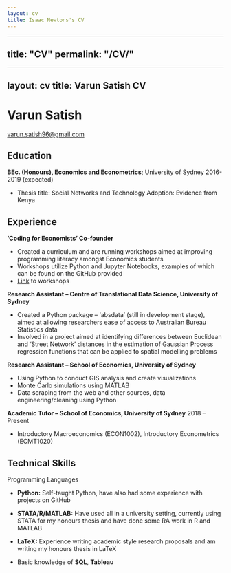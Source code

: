 ```yaml
---
layout: cv
title: Isaac Newtons's CV
---
```

---
title: "CV"
permalink: "/CV/"
---

---
layout: cv
title: Varun Satish CV
---
# Varun Satish

<div id="webaddress">
<a href="varun.satish96@gmail.com">varun.satish96@gmail.com</a>
</div>



Education
---------


**BEc. (Honours), Economics and Econometrics**; University of Sydney 2016-2019 (expected)
* Thesis title: Social Networks and Technology Adoption: Evidence from Kenya


Experience
---------

**‘Coding for Economists’ Co-founder**

* Created a curriculum and are running workshops aimed at improving programming literacy amongst Economics students
* Workshops utilize Python and Jupyter Notebooks, examples of which can be found on the GitHub provided
* [Link](https://github.com/varunsatish/Coding-Tutorials) to workshops

**Research Assistant – Centre of Translational Data Science, University of Sydney**

* Created a Python package – ‘absdata’ (still in development stage), aimed at allowing researchers ease of access to Australian Bureau Statistics data
* Involved in a project aimed at identifying differences between Euclidean and ‘Street Network’ distances in the estimation of Gaussian Process regression functions that can be applied to spatial modelling problems

**Research Assistant – School of Economics, University of Sydney**
* Using Python to conduct GIS analysis and create visualizations
* Monte Carlo simulations using MATLAB
* Data scraping from the web and other sources, data engineering/cleaning using Python

**Academic Tutor – School of Economics, University of Sydney**
2018 – Present
* Introductory Macroeconomics (ECON1002), Introductory Econometrics (ECMT1020)

Technical Skills
--------------------

Programming Languages
* **Python:** Self-taught Python, have also had some experience with projects on GitHub

* **STATA/R/MATLAB:** Have used all in a university setting, currently using STATA for my honours thesis      and have done some RA work in R and MATLAB

* **LaTeX:** Experience writing academic style research proposals and am writing my honours thesis in         LaTeX

* Basic knowledge of **SQL**, **Tableau**

[ref]: https://github.com/varunsatish/Research-Assistant-Work


<!-- ### Footer

Last updated: Jun 2019 -->





